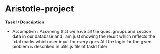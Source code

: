 # Aristotle-project
**Task 1: Description**
- Assumption : Assuming that we have all the ques, groups and section data in our database and I am just showing the result which reflects the total marks which user input for every ques
ALl the logic for the given problem is described in utils.js file of task1 foler
